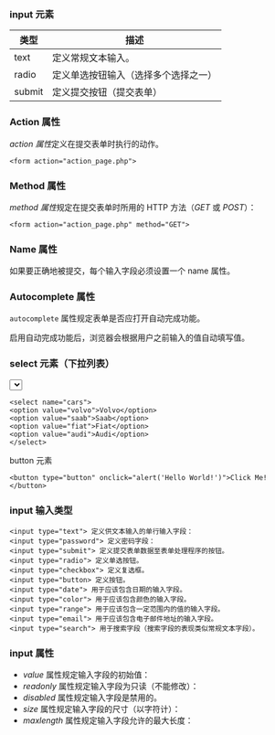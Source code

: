 ### input 元素

| 类型   | 描述                                 |
| ------ | ------------------------------------ |
| text   | 定义常规文本输入。                   |
| radio  | 定义单选按钮输入（选择多个选择之一） |
| submit | 定义提交按钮（提交表单）             |

### Action 属性

*action 属性*定义在提交表单时执行的动作。

```
<form action="action_page.php">
```

### Method 属性

*method 属性*规定在提交表单时所用的 HTTP 方法（*GET* 或 *POST*）：

```
<form action="action_page.php" method="GET">
```

### Name 属性

如果要正确地被提交，每个输入字段必须设置一个 name 属性。

### Autocomplete 属性

`autocomplete` 属性规定表单是否应打开自动完成功能。

启用自动完成功能后，浏览器会根据用户之前输入的值自动填写值。

### select 元素（下拉列表）

*<select>* 元素定义*下拉列表*：您能够通过添加 selected 属性来定义预定义选项。

```
<select name="cars">
<option value="volvo">Volvo</option>
<option value="saab">Saab</option>
<option value="fiat">Fiat</option>
<option value="audi">Audi</option>
</select>
```

button 元素

```
<button type="button" onclick="alert('Hello World!')">Click Me!</button>
```



### input 输入类型

```
<input type="text"> 定义供文本输入的单行输入字段：
<input type="password"> 定义密码字段：
<input type="submit"> 定义提交表单数据至表单处理程序的按钮。
<input type="radio"> 定义单选按钮。
<input type="checkbox"> 定义复选框。
<input type="button> 定义按钮。
<input type="date"> 用于应该包含日期的输入字段。
<input type="color"> 用于应该包含颜色的输入字段。
<input type="range"> 用于应该包含一定范围内的值的输入字段。
<input type="email"> 用于应该包含电子邮件地址的输入字段。
<input type="search"> 用于搜索字段（搜索字段的表现类似常规文本字段）。
```

### input 属性

- *value* 属性规定输入字段的初始值：
- *readonly* 属性规定输入字段为只读（不能修改）：
- *disabled* 属性规定输入字段是禁用的。
- *size* 属性规定输入字段的尺寸（以字符计）：
- *maxlength* 属性规定输入字段允许的最大长度：
